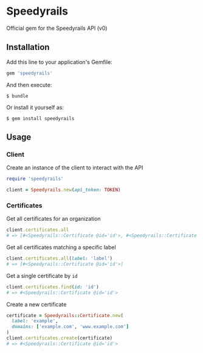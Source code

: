 # Speedyrails

Official gem for the Speedyrails API (v0)

## Installation

Add this line to your application's Gemfile:

```ruby
gem 'speedyrails'
```

And then execute:

    $ bundle

Or install it yourself as:

    $ gem install speedyrails

## Usage

### Client

Create an instance of the client to interact with the API

```ruby
require 'speedyrails'

client = Speedyrails.new(api_token: TOKEN)
```

### Certificates
Get all certificates for an organization
```ruby
client.certificates.all
# => [#<Speedyrails::Certificate @id='id'>, #<Speedyrails::Certificate @id='id'>]
```

Get all certificates matching a specific label
```ruby
client.certificates.all(label: 'label')
# => [#<Speedyrails::Certificate @id='id'>]
```

Get a single certificate by `id`
```ruby
client.certificates.find(id: 'id')
# => #<Speedyrails::Certificate @id='id'>
```

Create a new certificate
```ruby
certificate = Speedyrails::Certificate.new(
  label: 'example',
  domains: ['example.com', 'www.example.com']
)
client.certificates.create(certificate)
# => #<Speedyrails::Certificate @id='id'>
```
